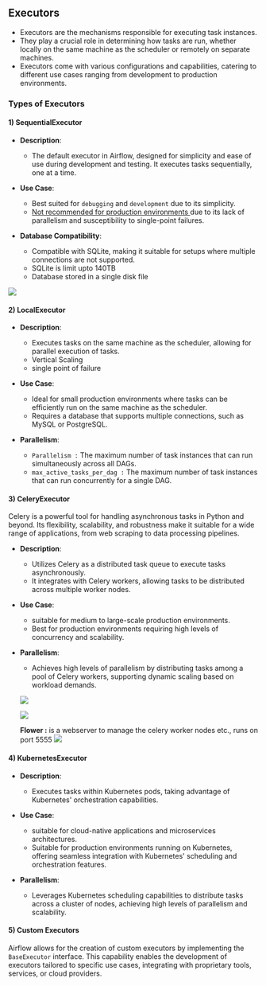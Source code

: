 ## Executors 

- Executors are the mechanisms responsible for executing task instances. 
- They play a crucial role in determining how tasks are run, whether locally on the same machine as the scheduler or remotely on separate machines. 
- Executors come with various configurations and capabilities, catering to different use cases ranging from development to production environments.


### Types of Executors

#### 1) SequentialExecutor

- **Description**:  
    - The default executor in Airflow, designed for simplicity and ease of use during development and testing. It executes tasks sequentially, one at a time.

- **Use Case**: 
    - Best suited for `debugging` and `development` due to its simplicity. 
    - <u>Not recommended for production environments </u> due to its lack of parallelism and susceptibility to single-point failures.

- **Database Compatibility**: 
    - Compatible with SQLite, making it suitable for setups where multiple connections are not supported.
    - SQLite is limit upto 140TB
    - Database stored in a single disk file

![](https://miro.medium.com/v2/resize:fit:1400/1*xLKIM-wldyYfPGGgdxIcDA.png)

#### 2) LocalExecutor

- **Description**: 
    - Executes tasks on the same machine as the scheduler, allowing for parallel execution of tasks. 
    - Vertical Scaling
    - single point of failure


- **Use Case**: 
    -  Ideal for small production environments where tasks can be efficiently run on the same machine as the scheduler.  
    - Requires a database that supports multiple connections, such as MySQL or PostgreSQL.

- **Parallelism**: 
    - `Parallelism :` The maximum number of task instances that can run simultaneously across all DAGs.
    - `max_active_tasks_per_dag :` The maximum number of task instances that can run concurrently for a single DAG.
    

#### 3) CeleryExecutor

Celery is a powerful tool for handling asynchronous tasks in Python and beyond. Its flexibility, scalability, and robustness make it suitable for a wide range of applications, from web scraping to data processing pipelines.

- **Description**: 
    - Utilizes Celery as a distributed task queue to execute tasks asynchronously. 
    - It integrates with Celery workers, allowing tasks to be distributed across multiple worker nodes.

- **Use Case**: 
    - suitable for medium to large-scale production environments.
    - Best for production environments requiring high levels of concurrency and scalability. 

- **Parallelism**: 
 
    - Achieves high levels of parallelism by distributing tasks among a pool of Celery workers, supporting dynamic scaling based on workload demands.

    ![](https://miro.medium.com/v2/resize:fit:1400/1*dlQpAZ4S3UYxpM-U2E7ihw.png)

    ![](https://miro.medium.com/v2/resize:fit:2000/1*avBjYUY6ZtfEyTkk7FI8JQ.png)

     __Flower :__  is a webserver to manage the celery worker nodes etc., runs on port 5555
     ![](https://tests4geeks.com/blog/wp-content/uploads/2016/04/celery-flower.gif) 

#### 4) KubernetesExecutor

- **Description**: 
    - Executes tasks within Kubernetes pods, taking advantage of Kubernetes' orchestration capabilities. 

- **Use Case**: 
    - suitable for cloud-native applications and microservices architectures.
    - Suitable for production environments running on Kubernetes, offering seamless integration with Kubernetes' scheduling and orchestration features.

- **Parallelism**: 
    - Leverages Kubernetes scheduling capabilities to distribute tasks across a cluster of nodes, achieving high levels of parallelism and scalability.

#### 5) Custom Executors

Airflow allows for the creation of custom executors by implementing the `BaseExecutor` interface. This capability enables the development of executors tailored to specific use cases, integrating with proprietary tools, services, or cloud providers.
